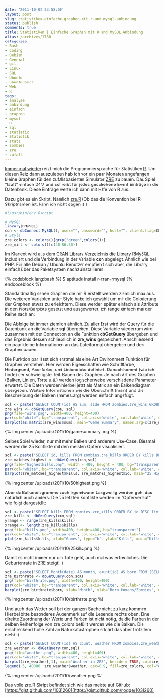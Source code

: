 ```yaml
---
date: '2011-10-02 23:58:50'
layout: post
slug: statistiken-einfache-graphen-mit-r-und-mysql-anbindung
status: publish
comments: true
title: Statistiken | Einfache Graphen mit R und MySQL Anbindung
alias: /archives/1780
categories:
- Bash
- Coding
- Debian
- General
- git
- Linux
- SQL
- Ubuntu
- ubuntuusers
- Web
- R
tags:
- analyse
- anbindung
- einfach
- graphen
- mysql
- R
- sql
- statistic
- Statistik
- stats
- zombies
- zre
- zufall
---
```


[Immer mal wieder](/archives/1458) reizt mich die Programmiersprache für Statistiken [R](http://www.r-project.org/). Um diesen Reiz dann auszuleben hab ich vor ein paar Monaten angefangen kleine Graphen für den zufallsbasierten Simulator [ZRE](http://zombies.n0q.org) zu bauen. Das Spiel "läuft" einfach 24/7 und schreibt für jedes geschehene Event Einträge in die Datenbank. Diese Einträge werte ich dann mit Hilfe von R aus.

Dazu gibt es ein Skript. Nämlich [zre.R](https://gist.github.com/1031260) (Ob das die Konvention bei R-Skriptnamen ist, kann ich nicht sagen ;) )

``` r Mysql Einbindung mit R
#!/usr/bin/env Rscript

# MySQL
library(RMySQL)
con <- dbConnect(MySQL(), user="", password="", host="", client.flag=CLIENT_MULTI_RESULTS)
# Style
zre_colors <- colors()[grep("green",colors())]
zre_mint <- colors()[c(48,86,50)]
```


Im Klartext wird aus dem [CRAN Library Verzeichnis](http://cran.r-project.org) die Library RMySQL includiert und die Verbindung in der Variable **con** abgelegt. Ähnlich wie bei PHP. Für alle Debian / Ubuntu Benutzer empfiehlt sich aber, die Library einfach über das Paketsystem nachzuinstallieren.

{% codeblock lang:bash %}
$ aptitude install r-cran-rmysql
{% endcodeblock %}

Standardmäßig sehen Graphen die mit R erstellt werden ziemlich mau aus. Die weiteren Variablen unter Style habe ich gewählt um mir die Colorierung der Graphen etwas zu erleichtern. Diese werden später einfach als Attribute in den Plots/Barplots gesetzt und ausgewertet. Ich fange einfach mal der Reihe nach an:

Die Abfolge ist immer ziemlich ähnlich. Zu aller Erst wird der Query für die Datenbank an die Variable **sql** übergeben. Diese Variable wiederrum wird zusammen mit der Connection an die Funktion **dbGetQuery** übergeben und das Ergebnis dessen schliesslich in **zre_wins** gespeichert. Anschliessend ein paar kleine Informationen an das Dateiformat übergeben und den Graphen bauen.

Die Funktion par lässt sich erstmal als eine Art Environment Funktion für Graphen verstehen. Hier werden Eigenschaften wie Schriftfarbe, Hintergrund, Axenfarbe, und Liniendicke definiert. Danach kommt (wie ich finde) der schwierigste Teil. Bauen des Graphen. Je nach Art des Graphen (Balken, Linien, Torte u.ä.) werden logischerweise verschiedene Parameter erwartet. Die Daten werden hierbei jetzt als Matrix an ein Balkendiagram übergeben. Weitere Informationen wie die Überschrift (main) und die Beschreibung der Balken (names.arg) werden einfach angefügt.



``` r Graph: Wins
sql <- paste("SELECT COUNT(id) AS sum, side FROM zombies.zre_wins GROUP BY side;")
zre_wins <- dbGetQuery(con, sql)
png(file="wins.png", width=400, height=400)
par(col="white", bg="transparent", col.axis="white", col.lab="white", col.main="white", lwd=2)
barplot(as.matrix(zre_wins$sum), main="Game Summary", names.arg=c(zre_wins$side), beside=TRUE, col=zre_mint)
```

{% img center /uploads/2011/10/gamesummary.png %}

Selbes Spiel wieder, nur mit mehr Balken und anderem Use-Case. Diesmal werden die 25 Konflikte mit den meisten Opfern visualisiert.


``` r Graph: Highest Kills
sql <- paste("SELECT id, kills FROM zombies.zre_kills ORDER BY kills DESC LIMIT 25;")
zre_matches_highest <- dbGetQuery(con,sql)
png(file="highestkills.png", width = 400, height = 400, bg="transparent")
par(col="white", bg="transparent", col.axis="white", col.lab="white", col.main="white", lwd=4)
barplot(zre_matches_highest$kills, zre_matches_highest$id, main="25 Highest Kills", beside = TRUE, ylab="Kills", col=zre_colors)
```

{% img center /uploads/2011/10/50highest.png %}

Aber da Balkendiagramme auch irgendwann Langweilig werden geht das natürlich auch anders. Die 25 letzten Konflikte werden im "Opferverlauf" wie folgt dargestellt:


``` r Graph: Kills
sql <- paste("SELECT kills FROM zombies.zre_kills ORDER BY id DESC limit 25;")
zre_kills <- dbGetQuery(con,sql)
yrange <- range(zre_kills$kills)
xrange <- length(zre_kills$kills)
png(file="kills.png", width=400, height=400, bg="transparent")
par(col="white", bg="transparent", col.axis="white", col.lab="white", col.main="white", lwd=4)
plot(zre_kills$kills, xlab="Games", type="b", ylab="Kills", main="Kills from last 25 Attacks", col=zre_mint)
```


{% img center /uploads/2011/10/25kills.png %}

Damit es nicht immer nur um Tote geht, auch mal was erfreuliches. Die Geburtenrate in ZRE steigt! :)


``` r Graph: BirthRate
sql <- paste("SELECT Month(date) AS month, count(id) AS born FROM (SELECT *, Month(date) AS M FROM zombies.zre_born) t Group by M; ")
zre_birthrate <- dbGetQuery(con,sql)
png(file="birthrate.png", width=400, height=400)
par(col="white", bg="transparent", col.axis="white", col.lab="white", col.main="white", lwd=3)
barplot(zre_birthrate$born, xlab="Month", ylab="Born Humans/Zombies", names.arg=c(zre_birthrate$month),main="BirthRate per Month", col=zre_colors)
```


{% img center /uploads/2011/10/birthrate.png %}

Und auch das Wetter soll bei der ganzen Sache nicht zu kurz kommen. Hierbei bitte besonderes Augenmerk auf die Legende rechts oben. Eine direkte Zuordnung der Werte und Farben ist nicht nötig, da die Farben in der selben Reihenfolge von zre_colors befüllt werden wie die Balken. Die erschreckend hohe Zahl an Naturkatastrophen erklärt das aber trotzdem nicht :)


``` r Graph Weather
sql <- paste("SELECT COUNT(id) AS count, weather FROM zombies.zre_weather GROUP BY weather ORDER BY count DESC;")
zre_weather <- dbGetQuery(con,sql)
png(file="weather.png", width=400, height=400)
par(col="white", bg="transparent", col.axis="white", col.lab="white", col.main="white", lwd=2)
barplot(zre_weather[,1], main="Weather in ZRE", beside = TRUE, col=zre_colors)
legend( 5, 40000, zre_weather$weather, cex=0.9, fill=zre_colors, col="white")
```


{% img center /uploads/2011/10/weather.png %}

Das volle zre.R Skript befindet sich wie das meiste auf Github: [https://gist.github.com/1031260](https://gist.github.com/noqqe/1031260)

